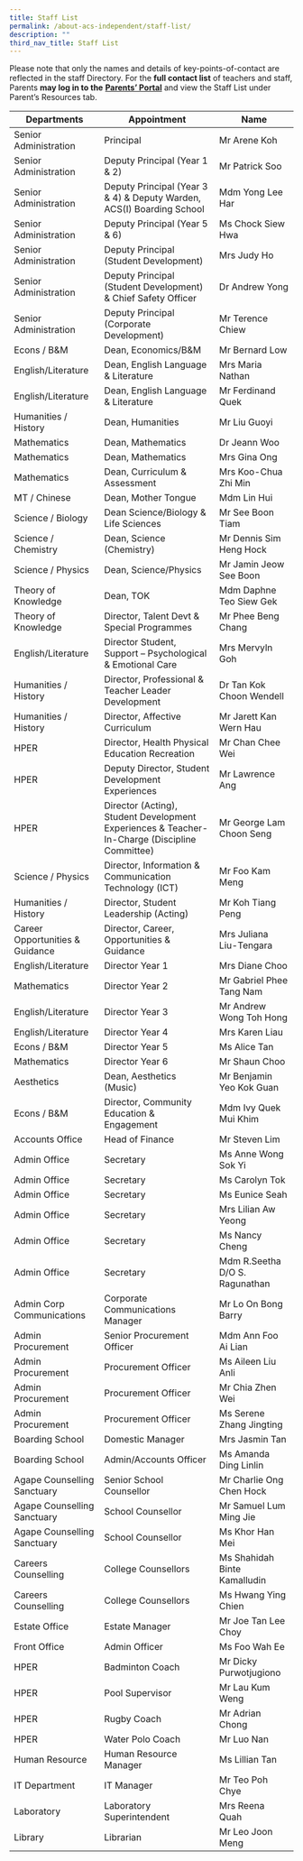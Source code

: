 ```yaml
---
title: Staff List
permalink: /about-acs-independent/staff-list/
description: ""
third_nav_title: Staff List
---
```

Please note that only the names and details of key-points-of-contact are reflected in the staff Directory. For the **full contact list** of teachers and staff, Parents **may log in to the** [**Parents’ Portal**](http://lms.acsindep.edu.sg/ACSIndep/logon_new.aspx?type=parents) and view the Staff List under Parent’s Resources tab.

| Departments | Appointment | Name |
| --- | --- | --- |
| Senior Administration | Principal | Mr Arene Koh |
| Senior Administration | Deputy Principal (Year 1 & 2) | Mr Patrick Soo |
| Senior Administration | Deputy Principal (Year 3 & 4) & Deputy Warden, ACS(I) Boarding School | Mdm Yong Lee Har |
| Senior Administration | Deputy Principal (Year 5 & 6) | Ms Chock Siew Hwa |
| Senior Administration | Deputy Principal (Student Development) | Mrs Judy Ho |
| Senior Administration | Deputy Principal (Student Development) & Chief Safety Officer | Dr Andrew Yong |
| Senior Administration | Deputy Principal (Corporate Development) | Mr Terence Chiew |
| Econs / B&M | Dean, Economics/B&M | Mr Bernard Low |
| English/Literature | Dean, English Language & Literature | Mrs Maria Nathan |
| English/Literature | Dean, English Language & Literature | Mr Ferdinand Quek |
| Humanities / History | Dean, Humanities | Mr Liu Guoyi |
| Mathematics | Dean, Mathematics | Dr Jeann Woo |
| Mathematics | Dean, Mathematics | Mrs Gina Ong |
| Mathematics | Dean, Curriculum & Assessment | Mrs Koo-Chua Zhi Min |
| MT / Chinese | Dean, Mother Tongue | Mdm Lin Hui |
| Science / Biology | Dean Science/Biology & Life Sciences | Mr See Boon Tiam |
| Science / Chemistry | Dean, Science (Chemistry) | Mr Dennis Sim Heng Hock |
| Science / Physics | Dean, Science/Physics  | Mr Jamin Jeow See Boon |
| Theory of Knowledge | Dean, TOK | Mdm Daphne Teo Siew Gek |
| Theory of Knowledge | Director, Talent Devt & Special Programmes | Mr Phee Beng Chang |
| English/Literature | Director Student, Support – Psychological & Emotional Care | Mrs Mervyln Goh |
| Humanities / History | Director, Professional & Teacher Leader Development | Dr Tan Kok Choon Wendell  |
| Humanities / History | Director, Affective Curriculum | Mr Jarett Kan Wern Hau |
| HPER | Director, Health Physical Education Recreation | Mr Chan Chee Wei |
| HPER | Deputy Director, Student Development Experiences | Mr Lawrence Ang |
| HPER | Director (Acting), Student Development Experiences & Teacher-In-Charge (Discipline Committee) | Mr George Lam Choon Seng |
| Science / Physics | Director, Information & Communication Technology (ICT) | Mr Foo Kam Meng |
| Humanities / History | Director, Student Leadership (Acting) | Mr Koh Tiang Peng |
| Career Opportunities & Guidance | Director, Career, Opportunities & Guidance | Mrs Juliana Liu-Tengara |
| English/Literature | Director Year 1 | Mrs Diane Choo |
| Mathematics | Director Year 2 | Mr Gabriel Phee Tang Nam |
| English/Literature | Director Year 3 | Mr Andrew Wong Toh Hong |
| English/Literature | Director Year 4 | Mrs Karen Liau |
| Econs / B&M | Director Year 5 | Ms Alice Tan |
| Mathematics | Director Year 6 | Mr Shaun Choo |
| Aesthetics | Dean, Aesthetics (Music) | Mr Benjamin Yeo Kok Guan |
| Econs / B&M | Director, Community Education & Engagement | Mdm Ivy Quek Mui Khim |
| Accounts Office | Head of Finance | Mr Steven Lim |
| Admin Office | Secretary | Ms Anne Wong Sok Yi |
| Admin Office | Secretary | Ms Carolyn Tok |
| Admin Office | Secretary | Ms Eunice Seah |
| Admin Office | Secretary | Mrs Lilian Aw Yeong |
| Admin Office | Secretary | Ms Nancy Cheng |
| Admin Office | Secretary | Mdm R.Seetha D/O S. Ragunathan |
| Admin Corp Communications | Corporate Communications Manager | Mr Lo On Bong Barry |
| Admin Procurement | Senior Procurement Officer | Mdm Ann Foo Ai Lian |
| Admin Procurement | Procurement Officer | Ms Aileen Liu Anli |
| Admin Procurement | Procurement Officer | Mr Chia Zhen Wei |
| Admin Procurement | Procurement Officer | Ms Serene Zhang Jingting|
| Boarding School | Domestic Manager | Mrs Jasmin Tan |
| Boarding School | Admin/Accounts Officer | Ms Amanda Ding Linlin |
| Agape Counselling Sanctuary | Senior School Counsellor | Mr Charlie Ong Chen Hock |
| Agape Counselling Sanctuary | School Counsellor | Mr Samuel Lum Ming Jie |
| Agape Counselling Sanctuary | School Counsellor | Ms Khor Han Mei |
| Careers Counselling | College Counsellors | Ms Shahidah Binte Kamalludin |
| Careers Counselling | College Counsellors | Ms Hwang Ying Chien |
| Estate Office | Estate Manager | Mr Joe Tan Lee Choy |
| Front Office | Admin Officer | Ms Foo Wah Ee |
| HPER | Badminton Coach | Mr Dicky Purwotjugiono |
| HPER | Pool Supervisor | Mr Lau Kum Weng |
| HPER | Rugby Coach | Mr Adrian Chong |
| HPER | Water Polo Coach | Mr Luo Nan |
| Human Resource | Human Resource Manager | Ms Lillian Tan |
| IT Department | IT Manager | Mr Teo Poh Chye |
| Laboratory | Laboratory Superintendent | Mrs Reena Quah |
| Library | Librarian | Mr Leo Joon Meng |